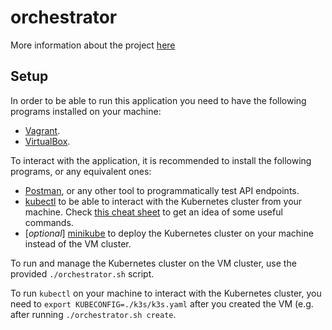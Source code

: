 # orchestrator

More information about the project
[here](https://github.com/01-edu/public/blob/master/subjects/devops/orchestrator/README.md)

## Setup

In order to be able to run this application you need to have the following
programs installed on your machine:

- [Vagrant](https://developer.hashicorp.com/vagrant/docs/installation).
- [VirtualBox](https://www.virtualbox.org/wiki/Downloads).

To interact with the application, it is recommended to install the following
programs, or any equivalent ones:

- [Postman](https://www.postman.com/downloads/), or any other tool to
  programmatically test API endpoints.
- [kubectl](https://kubernetes.io/docs/tasks/tools/#kubectl) to be able to
  interact with the Kubernetes cluster from your machine. Check [this cheat
  sheet](https://kubernetes.io/docs/reference/kubectl/cheatsheet/) to get an
  idea of some useful commands.
- [*optional*] [minikube](https://kubernetes.io/docs/tasks/tools/#minikube) to
  deploy the Kubernetes cluster on your machine instead of the VM cluster.

To run and manage the Kubernetes cluster on the VM cluster, use the provided
`./orchestrator.sh` script.

To run `kubectl` on your machine to interact with the Kubernetes cluster, you
need to `export KUBECONFIG=./k3s/k3s.yaml` after you created the VM (e.g. after
running `./orchestrator.sh create`.
